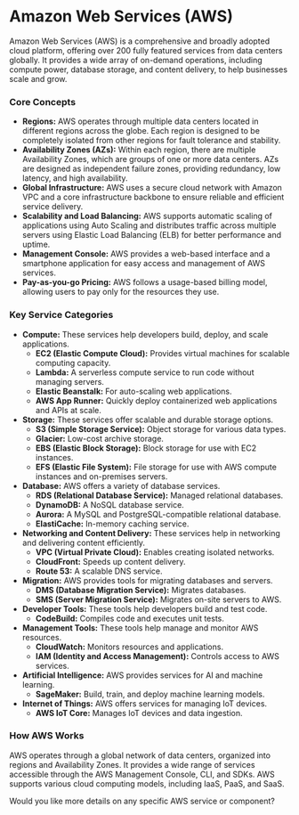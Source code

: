 # Amazon Web Services (AWS)

Amazon Web Services (AWS) is a comprehensive and broadly adopted cloud platform, offering over 200 fully featured services from data centers globally. It provides a wide array of on-demand operations, including compute power, database storage, and content delivery, to help businesses scale and grow.

### Core Concepts

* **Regions:** AWS operates through multiple data centers located in different regions across the globe. Each region is designed to be completely isolated from other regions for fault tolerance and stability.
* **Availability Zones (AZs):** Within each region, there are multiple Availability Zones, which are groups of one or more data centers. AZs are designed as independent failure zones, providing redundancy, low latency, and high availability.
* **Global Infrastructure:** AWS uses a secure cloud network with Amazon VPC and a core infrastructure backbone to ensure reliable and efficient service delivery.
* **Scalability and Load Balancing:** AWS supports automatic scaling of applications using Auto Scaling and distributes traffic across multiple servers using Elastic Load Balancing (ELB) for better performance and uptime.
* **Management Console:** AWS provides a web-based interface and a smartphone application for easy access and management of AWS services.
* **Pay-as-you-go Pricing:** AWS follows a usage-based billing model, allowing users to pay only for the resources they use.

### Key Service Categories

* **Compute:** These services help developers build, deploy, and scale applications.
    * **EC2 (Elastic Compute Cloud):** Provides virtual machines for scalable computing capacity.
    * **Lambda:** A serverless compute service to run code without managing servers.
    * **Elastic Beanstalk:** For auto-scaling web applications.
    * **AWS App Runner:** Quickly deploy containerized web applications and APIs at scale.
* **Storage:** These services offer scalable and durable storage options.
    * **S3 (Simple Storage Service):** Object storage for various data types.
    * **Glacier:** Low-cost archive storage.
    * **EBS (Elastic Block Storage):** Block storage for use with EC2 instances.
    * **EFS (Elastic File System):** File storage for use with AWS compute instances and on-premises servers.
* **Database:** AWS offers a variety of database services.
    * **RDS (Relational Database Service):** Managed relational databases.
    * **DynamoDB:** A NoSQL database service.
    * **Aurora:** A MySQL and PostgreSQL-compatible relational database.
    * **ElastiCache:** In-memory caching service.
* **Networking and Content Delivery:** These services help in networking and delivering content efficiently.
    * **VPC (Virtual Private Cloud):** Enables creating isolated networks.
    * **CloudFront:** Speeds up content delivery.
    * **Route 53:** A scalable DNS service.
* **Migration:** AWS provides tools for migrating databases and servers.
    * **DMS (Database Migration Service):** Migrates databases.
    * **SMS (Server Migration Service):** Migrates on-site servers to AWS.
* **Developer Tools:** These tools help developers build and test code.
    * **CodeBuild:** Compiles code and executes unit tests.
* **Management Tools:** These tools help manage and monitor AWS resources.
    * **CloudWatch:** Monitors resources and applications.
    * **IAM (Identity and Access Management):** Controls access to AWS services.
* **Artificial Intelligence:** AWS provides services for AI and machine learning.
    * **SageMaker:** Build, train, and deploy machine learning models.
* **Internet of Things:** AWS offers services for managing IoT devices.
    * **AWS IoT Core:** Manages IoT devices and data ingestion.

### How AWS Works

AWS operates through a global network of data centers, organized into regions and Availability Zones. It provides a wide range of services accessible through the AWS Management Console, CLI, and SDKs. AWS supports various cloud computing models, including IaaS, PaaS, and SaaS.

Would you like more details on any specific AWS service or component?
